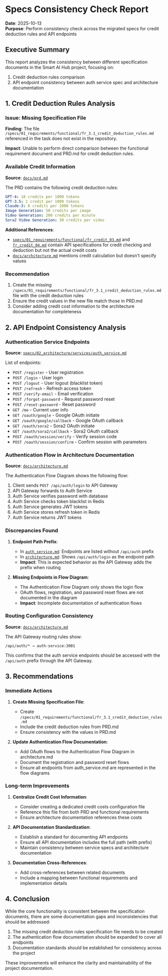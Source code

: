 # Specs Consistency Check Report

**Date**: 2025-10-13  
**Purpose**: Perform consistency check across the migrated specs for credit deduction rules and API endpoints

## Executive Summary

This report analyzes the consistency between different specification documents in the Smart AI Hub project, focusing on:

1. Credit deduction rules comparison
2. API endpoint consistency between auth service spec and architecture documentation

## 1. Credit Deduction Rules Analysis

### Issue: Missing Specification File

**Finding**: The file `/specs/01_requirements/functional/fr_3.1_credit_deduction_rules.md` referenced in the task does not exist in the repository.

**Impact**: Unable to perform direct comparison between the functional requirement document and PRD.md for credit deduction rules.

### Available Credit Information

**Source**: [`docs/prd.md`](docs/prd.md:179-186)

The PRD contains the following credit deduction rules:

```yaml
GPT-4: 10 credits per 1000 tokens
GPT-3.5: 1 credit per 1000 tokens
Claude-3: 8 credits per 1000 tokens
Image Generation: 50 credits per image
Video Generation: 200 credits per minute
Sora2 Video Generation: 30 credits per video
```

**Additional References**:

- [`specs/01_requirements/functional/fr_credit_03.md`](specs/01_requirements/functional/fr_3.md) and [`fr_credit_04.md`](specs/01_requirements/functional/fr_4.md) contain API specifications for credit checking and deduction but not the actual credit costs
- [`docs/architecture.md`](docs/architecture.md:2162) mentions credit calculation but doesn't specify values

### Recommendation

1. Create the missing `/specs/01_requirements/functional/fr_3.1_credit_deduction_rules.md` file with the credit deduction rules
2. Ensure the credit values in the new file match those in PRD.md
3. Consider adding credit cost information to the architecture documentation for completeness

## 2. API Endpoint Consistency Analysis

### Authentication Service Endpoints

**Source**: [`specs/02_architecture/services/auth_service.md`](specs/02_architecture/services/auth_service.md:52-69)

List of endpoints:

- `POST /register` - User registration
- `POST /login` - User login
- `POST /logout` - User logout (blacklist token)
- `POST /refresh` - Refresh access token
- `POST /verify-email` - Email verification
- `POST /forgot-password` - Request password reset
- `POST /reset-password` - Reset password
- `GET /me` - Current user info
- `GET /oauth/google` - Google OAuth initiate
- `GET /oauth/google/callback` - Google OAuth callback
- `GET /oauth/sora2` - Sora2 OAuth initiate
- `GET /oauth/sora2/callback` - Sora2 OAuth callback
- `POST /oauth/session/verify` - Verify session code
- `POST /oauth/session/confirm` - Confirm session with parameters

### Authentication Flow in Architecture Documentation

**Source**: [`docs/architecture.md`](docs/architecture.md:2110-2139)

The Authentication Flow Diagram shows the following flow:

1. Client sends `POST /api/auth/login` to API Gateway
2. API Gateway forwards to Auth Service
3. Auth Service verifies password with database
4. Auth Service checks token blacklist in Redis
5. Auth Service generates JWT tokens
6. Auth Service stores refresh token in Redis
7. Auth Service returns JWT tokens

### Discrepancies Found

1. **Endpoint Path Prefix**:
   - In [`auth_service.md`](specs/02_architecture/services/auth_service.md): Endpoints are listed without `/api/auth` prefix
   - In [`architecture.md`](docs/architecture.md:2118): Shows `/api/auth/login` as the endpoint path
   - **Impact**: This is expected behavior as the API Gateway adds the prefix when routing

2. **Missing Endpoints in Flow Diagram**:
   - The Authentication Flow Diagram only shows the login flow
   - OAuth flows, registration, and password reset flows are not documented in the diagram
   - **Impact**: Incomplete documentation of authentication flows

### Routing Configuration Consistency

**Source**: [`docs/architecture.md`](docs/architecture.md:128-132)

The API Gateway routing rules show:

```
/api/auth/* → auth-service:3001
```

This confirms that the auth service endpoints should be accessed with the `/api/auth` prefix through the API Gateway.

## 3. Recommendations

### Immediate Actions

1. **Create Missing Specification File**:
   - Create `/specs/01_requirements/functional/fr_3.1_credit_deduction_rules.md`
   - Include the credit deduction rules from PRD.md
   - Ensure consistency with the values in PRD.md

2. **Update Authentication Flow Documentation**:
   - Add OAuth flows to the Authentication Flow Diagram in architecture.md
   - Document the registration and password reset flows
   - Ensure all endpoints from auth_service.md are represented in the flow diagrams

### Long-term Improvements

1. **Centralize Credit Cost Information**:
   - Consider creating a dedicated credit costs configuration file
   - Reference this file from both PRD and functional requirements
   - Ensure architecture documentation references these costs

2. **API Documentation Standardization**:
   - Establish a standard for documenting API endpoints
   - Ensure all API documentation includes the full path (with prefix)
   - Maintain consistency between service specs and architecture documentation

3. **Documentation Cross-References**:
   - Add cross-references between related documents
   - Include a mapping between functional requirements and implementation details

## 4. Conclusion

While the core functionality is consistent between the specification documents, there are some documentation gaps and inconsistencies that should be addressed:

1. The missing credit deduction rules specification file needs to be created
2. The authentication flow documentation should be expanded to cover all endpoints
3. Documentation standards should be established for consistency across the project

These improvements will enhance the clarity and maintainability of the project documentation.
